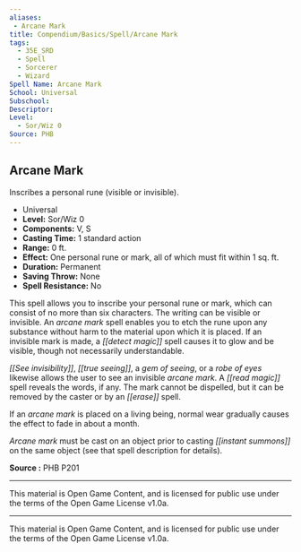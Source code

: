 ```yaml
---
aliases:
 - Arcane Mark
title: Compendium/Basics/Spell/Arcane Mark
tags: 
  - 35E_SRD
  - Spell
  - Sorcerer
  - Wizard
Spell Name: Arcane Mark
School: Universal
Subschool: 
Descriptor: 
Level:
  - Sor/Wiz 0
Source: PHB
---
```


## Arcane Mark

Inscribes a personal rune (visible or invisible).

*   Universal
*   **Level:** Sor/Wiz 0
*   **Components:** V, S
*   **Casting Time:** 1 standard action
*   **Range:** 0 ft.
*   **Effect:** One personal rune or mark, all of which must fit within 1 sq. ft.
*   **Duration:** Permanent
*   **Saving Throw:** None
*   **Spell Resistance:** No

This spell allows you to inscribe your personal rune or mark, which can consist of no more than six characters. The writing can be visible or invisible. An *arcane mark* spell enables you to etch the rune upon any substance without harm to the material upon which it is placed. If an invisible mark is made, a *[[detect magic]]* spell causes it to glow and be visible, though not necessarily understandable.

*[[See invisibility]]*, *[[true seeing]]*, a *gem of seeing*, or a *robe of eyes* likewise allows the user to see an invisible *arcane mark*. A *[[read magic]]* spell reveals the words, if any. The mark cannot be dispelled, but it can be removed by the caster or by an *[[erase]]* spell.

If an *arcane mark* is placed on a living being, normal wear gradually causes the effect to fade in about a month.

*Arcane mark* must be cast on an object prior to casting *[[instant summons]]* on the same object (see that spell description for details).

**Source :** PHB P201

---

This material is Open Game Content, and is licensed for public use under  
the terms of the Open Game License v1.0a.

---

This material is Open Game Content, and is licensed for public use under the terms of the Open Game License v1.0a.
